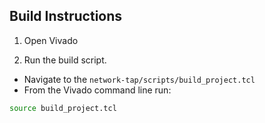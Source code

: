 ## Build Instructions

1. Open Vivado

2. Run the build script. 
* Navigate to the `network-tap/scripts/build_project.tcl` 
* From the Vivado command line run:
```bash
source build_project.tcl
```
